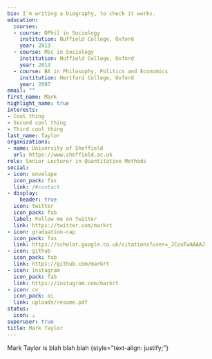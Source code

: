 ```yaml
---
bio: I'm writing a biography, to check it works.
education:
  courses:
  - course: DPhil in Sociology
    institution: Nuffield College, Oxford
    year: 2013
  - course: MSc in Sociology
    institution: Nuffield College, Oxford
    year: 2013
  - course: BA in Philosophy, Politics and Economics
    institution: Hertford College, Oxford
    year: 2007
email: ""
first_name: Mark
highlight_name: true
interests:
- Cool thing
- Second cool thing
- Third cool thing
last_name: Taylor
organizations:
- name: University of Sheffield
  url: https://www.sheffield.ac.uk
role: Senior Lecturer in Quantitative Methods
social:
- icon: envelope
  icon_pack: fas
  link: /#contact
- display:
    header: true
  icon: twitter
  icon_pack: fab
  label: Follow me on Twitter
  link: https://twitter.com/markrt
- icon: graduation-cap
  icon_pack: fas
  link: https://scholar.google.co.uk/citations?user=_JCouTwAAAAJ
- icon: github
  icon_pack: fab
  link: https://github.com/markrt
- icon: instagram
  icon_pack: fab
  link: https://instagram.com/markrt
- icon: cv
  icon_pack: ai
  link: uploads/resume.pdf
status:
  icon: ☕️
superuser: true
title: Mark Taylor
---
```


Mark Taylor is blah blah blah
{style="text-align: justify;"}
